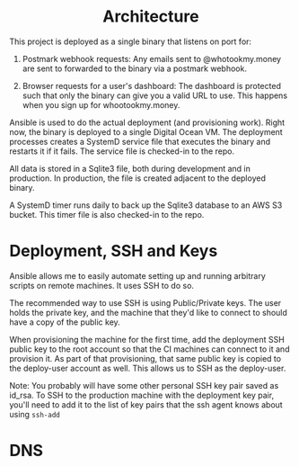 <h1 align="center">Architecture</h1>

This project is deployed as a single binary that listens on port for:

1. Postmark webhook requests: Any emails sent to @whotookmy.money are sent to
   forwarded to the binary via a postmark webhook. 

2. Browser requests for a user's dashboard: The dashboard is protected such that
   only the binary can give you a valid URL to use. This happens when you sign
   up for whootookmy.money.

Ansible is used to do the actual deployment (and provisioning work). Right now,
the binary is deployed to a single Digital Ocean VM.
The deployment processes creates a SystemD service file that executes the binary
and restarts it if it fails. The service file is checked-in to the repo.

All data is stored in a Sqlite3 file, both during development and in production.
In production, the file is created adjacent  to the deployed binary.

A SystemD timer runs daily to back up the Sqlite3 database to an AWS S3 bucket.
This timer file is also checked-in to the repo.

# Deployment, SSH and Keys

Ansible allows me to easily automate setting up and running arbitrary scripts on
remote machines. It uses SSH to do so.

The recommended way to use SSH is using Public/Private keys. The user holds the
private key, and the machine that they'd like to connect to should have a copy
of the public key.

When provisioning the machine for the first time, add the deployment SSH public key to
the root account so that the CI machines can connect to it and provision it.
As part of that provisioning, that same public key is copied to the deploy-user
account as well. This allows us to SSH as the deploy-user.

Note: You probably will have some other personal SSH key pair saved as id_rsa.
To SSH to the production machine with the deployment key pair, you'll need to
add it to the list of key pairs that the ssh agent knows about using `ssh-add`

# DNS


